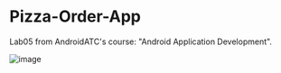 # Pizza-Order-App
Lab05 from AndroidATC's course: "Android Application Development".

![image](https://user-images.githubusercontent.com/48797259/211572822-4cd4646e-8643-4a76-b8c7-914dd4803f40.png)

